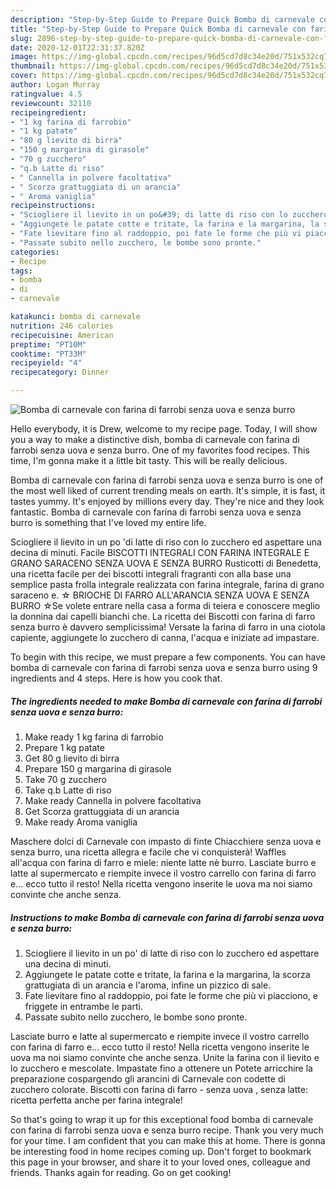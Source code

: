 ```yaml
---
description: "Step-by-Step Guide to Prepare Quick Bomba di carnevale con farina di farrobi senza uova e senza burro"
title: "Step-by-Step Guide to Prepare Quick Bomba di carnevale con farina di farrobi senza uova e senza burro"
slug: 2896-step-by-step-guide-to-prepare-quick-bomba-di-carnevale-con-farina-di-farrobi-senza-uova-e-senza-burro
date: 2020-12-01T22:31:37.820Z
image: https://img-global.cpcdn.com/recipes/96d5cd7d8c34e20d/751x532cq70/bomba-di-carnevale-con-farina-di-farrobi-senza-uova-e-senza-burro-recipe-main-photo.jpg
thumbnail: https://img-global.cpcdn.com/recipes/96d5cd7d8c34e20d/751x532cq70/bomba-di-carnevale-con-farina-di-farrobi-senza-uova-e-senza-burro-recipe-main-photo.jpg
cover: https://img-global.cpcdn.com/recipes/96d5cd7d8c34e20d/751x532cq70/bomba-di-carnevale-con-farina-di-farrobi-senza-uova-e-senza-burro-recipe-main-photo.jpg
author: Logan Murray
ratingvalue: 4.5
reviewcount: 32110
recipeingredient:
- "1 kg farina di farrobio"
- "1 kg patate"
- "80 g lievito di birra"
- "150 g margarina di girasole"
- "70 g zucchero"
- "q.b Latte di riso"
- " Cannella in polvere facoltativa"
- " Scorza grattuggiata di un arancia"
- " Aroma vaniglia"
recipeinstructions:
- "Sciogliere il lievito in un po&#39; di latte di riso con lo zucchero ed aspettare una decina di minuti."
- "Aggiungete le patate cotte e tritate, la farina e la margarina, la scorza grattugiata di un arancia e l&#39;aroma, infine un pizzico di sale."
- "Fate lievitare fino al raddoppio, poi fate le forme che più vi piacciono, e friggete in entrambe le parti."
- "Passate subito nello zucchero, le bombe sono pronte."
categories:
- Recipe
tags:
- bomba
- di
- carnevale

katakunci: bomba di carnevale 
nutrition: 246 calories
recipecuisine: American
preptime: "PT10M"
cooktime: "PT33M"
recipeyield: "4"
recipecategory: Dinner

---
```



![Bomba di carnevale con farina di farrobi senza uova e senza burro](https://img-global.cpcdn.com/recipes/96d5cd7d8c34e20d/751x532cq70/bomba-di-carnevale-con-farina-di-farrobi-senza-uova-e-senza-burro-recipe-main-photo.jpg)

Hello everybody, it is Drew, welcome to my recipe page. Today, I will show you a way to make a distinctive dish, bomba di carnevale con farina di farrobi senza uova e senza burro. One of my favorites food recipes. This time, I'm gonna make it a little bit tasty. This will be really delicious.

Bomba di carnevale con farina di farrobi senza uova e senza burro is one of the most well liked of current trending meals on earth. It's simple, it is fast, it tastes yummy. It's enjoyed by millions every day. They're nice and they look fantastic. Bomba di carnevale con farina di farrobi senza uova e senza burro is something that I've loved my entire life.

Sciogliere il lievito in un po &#39;di latte di riso con lo zucchero ed aspettare una decina di minuti. Facile BISCOTTI INTEGRALI CON FARINA INTEGRALE E GRANO SARACENO SENZA UOVA E SENZA BURRO Rusticotti di Benedetta, una ricetta facile per dei biscotti integrali fragranti con alla base una semplice pasta frolla integrale realizzata con farina integrale, farina di grano saraceno e. ☆ BRIOCHE DI FARRO ALL&#39;ARANCIA SENZA UOVA E SENZA BURRO ☆Se volete entrare nella casa a forma di teiera e conoscere meglio la donnina dai capelli bianchi che. La ricetta dei Biscotti con farina di farro senza burro è davvero semplicissima! Versate la farina di farro in una ciotola capiente, aggiungete lo zucchero di canna, l&#39;acqua e iniziate ad impastare.


To begin with this recipe, we must prepare a few components. You can have bomba di carnevale con farina di farrobi senza uova e senza burro using 9 ingredients and 4 steps. Here is how you cook that.

<!--inarticleads1-->

##### The ingredients needed to make Bomba di carnevale con farina di farrobi senza uova e senza burro:

1. Make ready 1 kg farina di farrobio
1. Prepare 1 kg patate
1. Get 80 g lievito di birra
1. Prepare 150 g margarina di girasole
1. Take 70 g zucchero
1. Take q.b Latte di riso
1. Make ready  Cannella in polvere facoltativa
1. Get  Scorza grattuggiata di un arancia
1. Make ready  Aroma vaniglia


Maschere dolci di Carnevale con impasto di finte Chiacchiere senza uova e senza burro, una ricetta allegra e facile che vi conquisterà! Waffles all&#39;acqua con farina di farro e miele: niente latte nè burro. Lasciate burro e latte al supermercato e riempite invece il vostro carrello con farina di farro e… ecco tutto il resto! Nella ricetta vengono inserite le uova ma noi siamo convinte che anche senza. 

<!--inarticleads2-->

##### Instructions to make Bomba di carnevale con farina di farrobi senza uova e senza burro:

1. Sciogliere il lievito in un po&#39; di latte di riso con lo zucchero ed aspettare una decina di minuti.
1. Aggiungete le patate cotte e tritate, la farina e la margarina, la scorza grattugiata di un arancia e l&#39;aroma, infine un pizzico di sale.
1. Fate lievitare fino al raddoppio, poi fate le forme che più vi piacciono, e friggete in entrambe le parti.
1. Passate subito nello zucchero, le bombe sono pronte.


Lasciate burro e latte al supermercato e riempite invece il vostro carrello con farina di farro e… ecco tutto il resto! Nella ricetta vengono inserite le uova ma noi siamo convinte che anche senza. Unite la farina con il lievito e lo zucchero e mescolate. Impastate fino a ottenere un Potete arricchire la preparazione cospargendo gli arancini di Carnevale con codette di zucchero colorate. Biscotti con farina di farro - senza uova , senza latte: ricetta perfetta anche per farina integrale! 

So that's going to wrap it up for this exceptional food bomba di carnevale con farina di farrobi senza uova e senza burro recipe. Thank you very much for your time. I am confident that you can make this at home. There is gonna be interesting food in home recipes coming up. Don't forget to bookmark this page in your browser, and share it to your loved ones, colleague and friends. Thanks again for reading. Go on get cooking!
